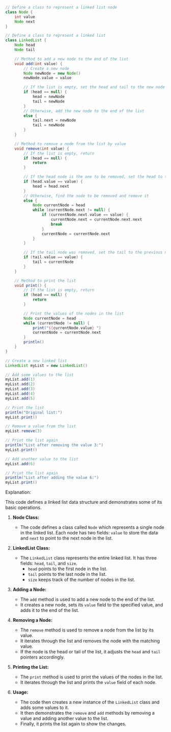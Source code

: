 ```groovy
// Define a class to represent a linked list node
class Node {
    int value
    Node next
}

// Define a class to represent a linked list
class LinkedList {
    Node head
    Node tail

    // Method to add a new node to the end of the list
    void add(int value) {
        // Create a new node
        Node newNode = new Node()
        newNode.value = value

        // If the list is empty, set the head and tail to the new node
        if (head == null) {
            head = newNode
            tail = newNode
        }
        // Otherwise, add the new node to the end of the list
        else {
            tail.next = newNode
            tail = newNode
        }
    }

    // Method to remove a node from the list by value
    void remove(int value) {
        // If the list is empty, return
        if (head == null) {
            return
        }

        // If the head node is the one to be removed, set the head to the next node
        if (head.value == value) {
            head = head.next
        }
        // Otherwise, find the node to be removed and remove it
        else {
            Node currentNode = head
            while (currentNode.next != null) {
                if (currentNode.next.value == value) {
                    currentNode.next = currentNode.next.next
                    break
                }
                currentNode = currentNode.next
            }
        }

        // If the tail node was removed, set the tail to the previous node
        if (tail.value == value) {
            tail = currentNode
        }
    }

    // Method to print the list
    void print() {
        // If the list is empty, return
        if (head == null) {
            return
        }

        // Print the values of the nodes in the list
        Node currentNode = head
        while (currentNode != null) {
            print("${currentNode.value} ")
            currentNode = currentNode.next
        }
        println()
    }
}

// Create a new linked list
LinkedList myList = new LinkedList()

// Add some values to the list
myList.add(1)
myList.add(2)
myList.add(3)
myList.add(4)
myList.add(5)

// Print the list
println("Original list:")
myList.print()

// Remove a value from the list
myList.remove(3)

// Print the list again
println("List after removing the value 3:")
myList.print()

// Add another value to the list
myList.add(6)

// Print the list again
println("List after adding the value 6:")
myList.print()
```

Explanation:

This code defines a linked list data structure and demonstrates some of its basic operations.

1. **Node Class:**
   - The code defines a class called `Node` which represents a single node in the linked list. Each node has two fields: `value` to store the data and `next` to point to the next node in the list.


2. **LinkedList Class:**
   - The `LinkedList` class represents the entire linked list. It has three fields: `head`, `tail`, and `size`.
     - `head` points to the first node in the list.
     - `tail` points to the last node in the list.
     - `size` keeps track of the number of nodes in the list.


3. **Adding a Node:**
   - The `add` method is used to add a new node to the end of the list.
   - It creates a new node, sets its `value` field to the specified value, and adds it to the end of the list.


4. **Removing a Node:**
   - The `remove` method is used to remove a node from the list by its value.
   - It iterates through the list and removes the node with the matching value.
   - If the node is the head or tail of the list, it adjusts the `head` and `tail` pointers accordingly.


5. **Printing the List:**
   - The `print` method is used to print the values of the nodes in the list.
   - It iterates through the list and prints the `value` field of each node.


6. **Usage:**
   - The code then creates a new instance of the `LinkedList` class and adds some values to it.
   - It then demonstrates the `remove` and `add` methods by removing a value and adding another value to the list.
   - Finally, it prints the list again to show the changes.